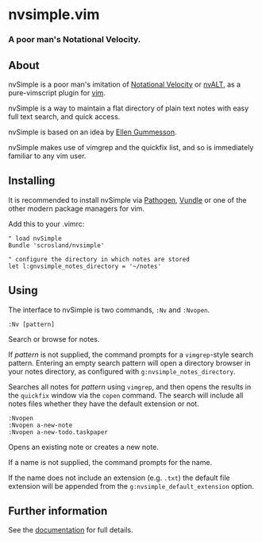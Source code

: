 # nvsimple.vim

### A poor man's Notational Velocity.

## About

nvSimple is a poor man's imitation of [Notational Velocity][nv] or
[nvALT][nvAlt], as a pure-vimscript plugin for [vim][vim].

nvSimple is a way to maintain a flat directory of plain text notes with easy
full text search, and quick access.

nvSimple is based on an idea by [Ellen Gummesson][ellen].

nvSimple makes use of vimgrep and the quickfix list, and so is immediately
familiar to any vim user.

[nv]: http://notational.net/
[nvALT]: http://brettterpstra.com/projects/nvalt/
[vim]: http://www.vim.org
[ellen]: http://ellengummesson.com/blog/2013/07/29/a-poor-mans-notational-velocity-resophnotes-vim-alternative/

## Installing

It is recommended to install nvSimple via [Pathogen][pathogen],
[Vundle][vundle] or one of the other modern package managers for vim.

Add this to your .vimrc:

    " load nvSimple
    Bundle 'scrosland/nvsimple'

    " configure the directory in which notes are stored
    let l:gnvsimple_notes_directory = '~/notes'

[pathogen]: https://github.com/tpope/vim-pathogen
[vundle]: https://gitub.com/gmarik/vundle

## Using

The interface to nvSimple is two commands, `:Nv` and `:Nvopen`.

    :Nv [pattern]

Search or browse for notes.

If _pattern_ is not supplied, the command prompts for a `vimgrep`-style search
pattern. Entering an empty search pattern will open a directory browser in
your notes directory, as configured with `g:nvsimple_notes_directory`.

Searches all notes for _pattern_ using `vimgrep`, and then opens the
results in the `quickfix` window via the `copen` command. The search will
include all notes files whether they have the default extension or not.

    :Nvopen
    :Nvopen a-new-note
    :Nvopen a-new-todo.taskpaper

Opens an existing note or creates a new note.

If a name is not supplied, the command prompts for the name.

If the name does not include an extension (e.g. `.txt`) the default file
extension will be appended from the `g:nvsimple_default_extension`
option.

## Further information

See the [documentation][docs] for full details.

[docs]: https://github.com/scrosland/nvsimple.vim/blob/master/doc/nvsimple.txt
